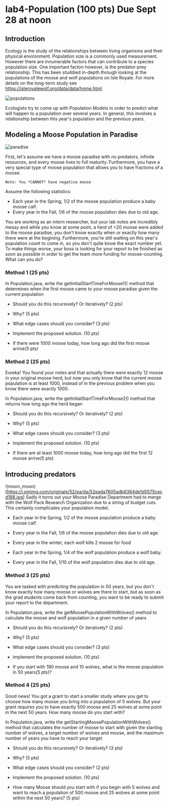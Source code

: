# lab4-Population (100 pts) Due Sept 28 at noon

## Introduction

Ecology is the study of the relationships between living organisms and their physical environment. Population size is a commonly used measurement. However there are innumerable factors that can contribute to a species population size. One important facton however, is the predator-prey relationship. This has been studdied in-depth through looking at the populations of the moose and wolf populations on Isle Royale. For more details on the long-term study see https://isleroyalewolf.org/data/data/home.html. 

![populations](https://www.duluthnewstribune.com/incoming/article1714205.ece/alternates/BASE_LANDSCAPE/4219309%2B051718moose.jpg)

Ecologists try to come up with Population Models in order to predict what will happen to a population over several years. In general, this involves a relationship between this year's population and the previous years. 

## Modeling a Moose Population in Paradise
![paradise](https://i5.walmartimages.com/asr/1322e8cf-02cb-42b0-957c-5f67c4d33ad5_1.ed3040664283e11a726301a23f5e4332.jpeg?odnWidth=612&odnHeight=612&odnBg=ffffff)


First, let's assume we have a moose paradise with no predators, infinite resources,
and every moose lives to full maturity. Furthermore, you have a very special type
of moose population that allows you to have fractions of a moose. 

```
Note: You *CANNOT* have negative moose
```

Assume the following statistics:

* Each year in the Spring, 1/2 of the moose population produce a baby moose calf. 
* Every year in the Fall, 1/6 of the moose population dies due to old age.

You are working as an intern researcher, but your lab notes are incredibly messy 
and while you know at some point, a herd of <20 moose were added to the moose 
paradise, you don't know exactly when or exactly how many there were
at the begining. Furthermore, you're still waiting on this year's population
count to come in, so you don't quite know the exact number yet. To make things 
worse, your boss is looking for your report to be finished as soon as possible
in order to get the team more funding for moose-counting. What can you do? 


### Method 1 (25 pts)
In Population.java, write the getInitialStartTimeForMoose1() method that determines when the first moose came to your moose
paradise given the current population

* Should you do this recursively? Or iteratively? (2 pts)

* Why? (5 pts)

* What edge cases should you consider? (3 pts)

* Implement the proposed solution. (10 pts)

* If there were 1000 moose today, how long ago did the first moose arrive(5 pts)


### Method 2 (25 pts)
Eureka! You found your notes and that actually there were exactly 12 moose in your original moose herd, but now you only 
know that the current moose population is at least 1000, instead of in the previous problem when you know there were exactly 1000. 

In Population.java, write the getInitialStartTimeForMoose2() method that returns how long ago the herd began

* Should you do this recursively? Or iteratively? (2 pts)

* Why? (5 pts)

* What edge cases should you consider? (3 pts)

* Implement the proposed solution. (10 pts)

* If there are at least 1000 moose today, how long ago did the first 12 moose arrive(5 pts)



## Introducing predators

!(moon_moon)[https://i.pinimg.com/originals/52/ea/da/52eada7605adb6384de1d5575cecd188.jpg]
Sadly it turns out your Moose Paradise Department had to merge with the Wolf Pack Research Organization due to a string of budget cuts. This certainly complicates your population model. 


* Each year in the Spring, 1/2 of the moose population produce a baby moose calf. 
* Every year in the Fall, 1/6 of the moose population dies due to old age.


* Every year in the winter, each wolf kills 2 moose for food


* Each year in the Spring, 1/4 of the wolf population produce a wolf baby. 
* Every year in the Fall, 1/10 of the wolf population dies due to old age.


### Method 3 (25 pts)
You are tasked with predicting the population in 50 years, but you don't know 
exactly how many moose or wolves are there to start, but as soon as the grad
students come back from counting, you want to be ready to submit your report
to the department. 

In Population.java, write the getMoosePopulationWithWolves() method to calculate the moose and wolf population in a given number of years

* Should you do this recursively? Or iteratively? (2 pts)

* Why? (5 pts)

* What edge cases should you consider? (3 pts)

* Implement the proposed solution. (10 pts)

* If you start with 180 moose and 10 wolves, what is the moose population in 50 years(5 pts)?


### Method 4 (25 pts)
Good news! You got a grant to start a smaller study where you get to choose how 
many moose you bring into a population of 5 wolves. But your grant requires you 
to have exactly 500 moose and 25 wolves at some point in the next 50 years.
How many moose do you start with? 


In Population.java, write the getStartingMoosePopulationWithWolves() method that calculates the number of moose to start with given
the starting number of wolves, a target number of wolves and moose, and the
maximum number of years you have to reach your target

* Should you do this recursively? Or iteratively? (3 pts)

* Why? (5 pts)

* What edge cases should you consider? (2 pts)

* Implement the proposed solution. (10 pts)

* How many Moose should you start with if you begin with 5 wolves and want to 
  reach a population of 500 moose and 25 wolves at some point within the next 50 years? (5 pts)

